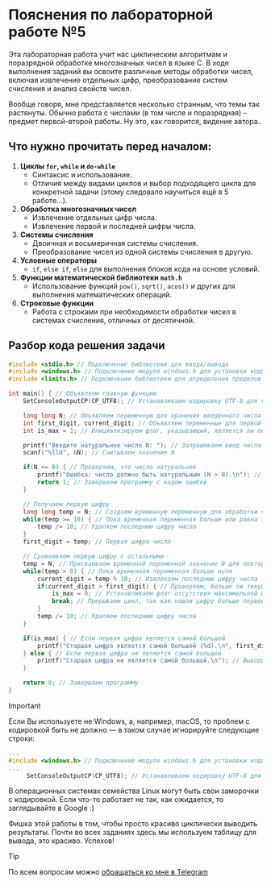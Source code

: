 # Пояснения по лабораторной работе №5

Эта лабораторная работа учит нас циклическим алгоритмам и поразрядной обработке многозначных чисел в языке C. В ходе выполнения заданий вы освоите различные методы обработки чисел, включая извлечение отдельных цифр, преобразование систем счисления и анализ свойств чисел.

Вообще говоря, мне представляется несколько странным, что темы так растянуты. Обычно работа с числами (в том числе и поразрядная) – предмет первой-второй работы. Ну это, как говорится, видение автора..

## Что нужно прочитать перед началом:
1. **Циклы `for`, `while` и `do-while`**
   - Синтаксис и использование.
   - Отличия между видами циклов и выбор подходящего цикла для конкретной задачи (этому следовало научиться ещё в 5 работе...).
2. **Обработка многозначных чисел**
   - Извлечение отдельных цифр числа.
   - Извлечение первой и последней цифры числа.
3. **Системы счисления**
   - Двоичная и восьмеричная системы счисления.
   - Преобразование чисел из одной системы счисления в другую.
4. **Условные операторы**
   - `if`, `else if`, `else` для выполнения блоков кода на основе условий.
5. **Функции математической библиотеки `math.h`**
   - Использование функций `pow()`, `sqrt()`, `acos()` и других для выполнения математических операций.
6. **Строковые функции**
   - Работа с строками при необходимости обработки чисел в системах счисления, отличных от десятичной.


## Разбор кода решения задачи

```c
#include <stdio.h> // Подключение библиотеки для ввода/вывода
#include <windows.h> // Подключение модуля windows.h для установки кодировки вывода
#include <limits.h> // Подключение библиотеки для определения пределов типов данных

int main() { // Объявляем главную функцию
    SetConsoleOutputCP(CP_UTF8); // Устанавливаем кодировку UTF-8 для корректного отображения русских символов

    long long N; // Объявляем переменную для хранения введенного числа
    int first_digit, current_digit; // Объявляем переменные для первой и текущей цифры числа
    int is_max = 1; // Инициализируем флаг, указывающий, является ли первая цифра самой большой

    printf("Введите натуральное число N: "); // Запрашиваем ввод числа
    scanf("%lld", &N); // Считываем значение N

    if(N <= 0) { // Проверяем, что число натуральное
        printf("Ошибка: число должно быть натуральным (N > 0).\n"); // Выводим сообщение об ошибке
        return 1; // Завершаем программу с кодом ошибки
    }

    // Получаем первую цифру
    long long temp = N; // Создаем временную переменную для обработки числа
    while(temp >= 10) { // Пока временная переменная больше или равна 10
        temp /= 10; // Удаляем последнюю цифру числа
    }
    first_digit = temp; // Первая цифра числа

    // Сравниваем первую цифру с остальными
    temp = N; // Присваиваем временной переменной значение N для повторного прохождения по цифрам
    while(temp > 0) { // Пока временная переменная больше нуля
        current_digit = temp % 10; // Извлекаем последнюю цифру числа
        if(current_digit > first_digit) { // Проверяем, больше ли текущая цифра первой
            is_max = 0; // Устанавливаем флаг отсутствия максимальной цифры
            break; // Прерываем цикл, так как нашли цифру больше первой
        }
        temp /= 10; // Удаляем последнюю цифру числа
    }

    if(is_max) { // Если первая цифра является самой большой
        printf("Старшая цифра является самой большой (%d).\n", first_digit); // Выводим соответствующее сообщение
    } else { // Если первая цифра не является самой большой
        printf("Старшая цифра не является самой большой.\n"); // Выводим соответствующее сообщение
    }

    return 0; // Завершаем программу
}
```

> [!IMPORTANT]
> Если Вы используете не Windows, а, например, macOS, то проблем с кодировкой быть не должно — в таком случае игнорируйте следующие строки:
> ```c
> ...
> #include <windows.h> // Подключение модуля windows.h для установки кодировки вывода
> ...
>      SetConsoleOutputCP(CP_UTF8); // Устанавливаем кодировку UTF-8 для вывода в консоли русских символов: иначе будут иероглифы
> ```
>
> В операционных системах семейства Linux могут быть свои заморочки с кодировкой. Если что-то работает не так, как ожидается, то заглядывайте в Google :)

Фишка этой работы в том, чтобы просто красиво циклически выводить результаты. Почти во всех заданиях здесь мы используем таблицу для вывода, это красиво. Успехов!

> [!TIP]
> По всем вопросам можно [обращаться ко мне в Telegram](https://t.me/plunkzy)